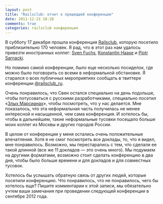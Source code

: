 ```yaml
---
layout: post
title: "Railsclub: отчет о прошедшей конференции"
date: 2011-12-21 18:28
comments: true
categories: railsclub конференция
---
```


В субботу 17 декабря прошла конференция [Railsclub](http://railsclub.ru), которую посетило приблизительно 170 человек. Я
рад, что в этот раз нам удалось привезти иностранных коллег: [Sven Fuchs](http://svenfuchs.com/), [Konstantin Haase](http://rkh.im/) и
[Piotr Sarnacki](http://piotrsarnacki.com/).

Но помимо самой конференции, было еще несколько посиделок, где можно было поговорить со всеми в неформальной обстановке.
Я старался о всех публичных мероприятиях сообщать в твиттере конференции [@railsclub_ru](http://twitter.com/#!/railsclub_ru).

Очень понравилось, что Свен остался специально на день подольше, чтобы потусоваться с русскими разработчиками,
специально посетил «[Злых Марсианах](http://evilmartians.ru/)», чтобы посмотреть, что у нас делается. Мне показалось,
что эта неформальная часть получилась не менее интересной и насыщенной, чем сама конференция. И хотелось бы, чтобы в
дальнейшем, такие неформальные тусовки посещало больше моих коллег из Москвы и других городов России.

В целом от конференции у меня остались очень положительные впечатления. Хотя я не смог посмотреть все доклады,
то, что я видел, мне понравилось. Возможно, мы перестарались с тем, что сделали ее
такой длинной (все же 11 докладов — это очень много). Мы подумаем на другими форматами, возможно стоит сделать
конференцию в два дня, чтобы было больше времени и для докладов и для совместных тусовок.

Хотелось бы услышать обратную связь от других людей, которые посетили конференцию. Что понравилось, что не понравилось,
чего бы хотелось еще? Пишите комментарии к этой записи, мы обязательно учтем ваши замечания при проведении следующей
конференции в сентябре 2012 года.
